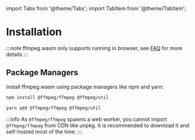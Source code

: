 import Tabs from '@theme/Tabs';
import TabItem from '@theme/TabItem';

# Installation

:::note
ffmpeg.wasm only supports running in browser, see [FAQ](/docs/faq) for more
details
:::

## Package Managers

Install ffmpeg.wasm using package managers like npm and yarn:

<Tabs>
<TabItem value="npm" label="npm" default>

```bash
npm install @ffmpeg/ffmpeg @ffmpeg/util
```

</TabItem>
<TabItem value="yarn" label="yarn">

```bash
yarn add @ffmpeg/ffmpeg @ffmpeg/util
```

</TabItem>
</Tabs>

:::info
As `@ffmpeg/ffmpeg` spawns a web worker, you cannot import `@ffmpeg/ffmpeg` from CDN like
unpkg. It is recommended to download it and self-hosted most of the time.
:::
